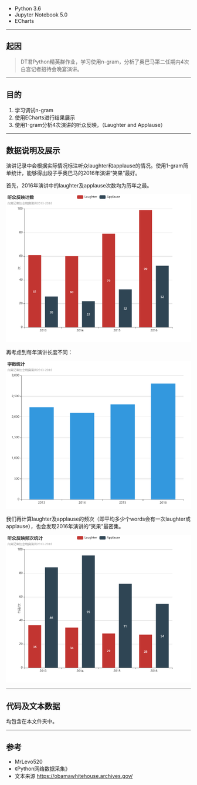 - Python  3.6
- Jupyter Notebook 5.0
- ECharts

----------

起因
--
> DT君Python精英群作业，学习使用n-gram，分析了奥巴马第二任期内4次白宫记者招待会晚宴演讲。

----------

目的
--
1. 学习调试n-gram
2. 使用ECharts进行结果展示
3. 使用1-gram分析4次演讲的听众反映，（Laughter and Applause）

----------

数据说明及展示
----

演讲记录中会根据实际情况标注听众laughter和applause的情况。使用1-gram简单统计，能够得出段子手奥巴马的2016年演讲“笑果”最好。

首先，2016年演讲中的laughter及applause次数均为历年之最。

![听众反映计数](https://raw.githubusercontent.com/ZLFlyApple/DTTest/master/%E5%90%AC%E4%BC%97%E5%8F%8D%E6%98%A0%E8%AE%A1%E6%95%B0.png)

再考虑到每年演讲长度不同：

![字数](https://raw.githubusercontent.com/ZLFlyApple/DTTest/master/wordscount.png)

我们再计算laughter及applause的频次（即平均多少个words会有一次laughter或applause），也会发现2016年演讲的“笑果”最密集。

![听众反映频次统计](https://raw.githubusercontent.com/ZLFlyApple/DTTest/master/%E5%90%AC%E4%BC%97%E5%8F%8D%E6%98%A0%E9%A2%91%E6%AC%A1%E7%BB%9F%E8%AE%A1.png)


----------


代码及文本数据
----

均包含在本文件夹中。

----------

参考
----
- MrLevo520
- 《Python网络数据采集》
- 文本来源 https://obamawhitehouse.archives.gov/

